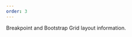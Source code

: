 ```yaml
---
order: 3
---
```

<script>
	$( document ).ready(function() {
		$('#usage-header').remove();
	});
</script>
Breakpoint and Bootstrap Grid layout information.